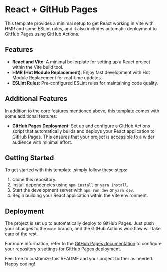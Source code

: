# React + GitHub Pages

This template provides a minimal setup to get React working in Vite with HMR and some ESLint rules, and it also includes automatic deployment to GitHub Pages using GitHub Actions.

## Features

- **React and Vite**: A minimal boilerplate for setting up a React project within the Vite build tool.
- **HMR (Hot Module Replacement)**: Enjoy fast development with Hot Module Replacement for real-time updates.
- **ESLint Rules**: Pre-configured ESLint rules for maintaining code quality.

## Additional Features

In addition to the core features mentioned above, this template comes with some additional features:

- **GitHub Pages Deployment**: Set up and configure a GitHub Actions script that automatically builds and deploys your React application to GitHub Pages. This ensures that your project is accessible to a wider audience with minimal effort.

## Getting Started

To get started with this template, simply follow these steps:

1. Clone this repository.
2. Install dependencies using `npm install` or `yarn install`.
3. Start the development server with `npm run dev` or `yarn dev`.
4. Begin building your React application within the Vite environment.

## Deployment

The project is set up to automatically deploy to GitHub Pages. Just push your changes to the `main` branch, and the GitHub Actions workflow will take care of the rest.

For more information, refer to the [GitHub Pages documentation](https://docs.github.com/en/pages) to configure your repository's settings for GitHub Pages deployment.

Feel free to customize this README and your project further as needed. Happy coding!

